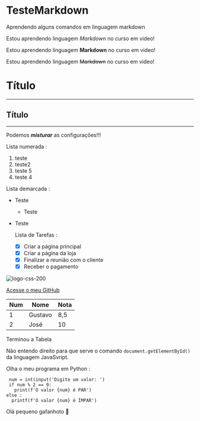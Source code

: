 # TesteMarkdown
 Aprendendo alguns comandos em linguagem markdown
 
Estou aprendendo linguagem *Markdown* no curso em video!

Estou aprendendo linguagem **Markdown** no curso em video!


Estou aprendendo linguagem ~~Markdown~~ no curso em video!

# Título
___
## Título
***

Podemos __*misturar*__ as configurações!!!

Lista numerada :

1. teste
3. teste2
4. teste 5
5. teste 4

Lista demarcada :

* Teste
   * Teste
* Teste

  Lista de Tarefas :
  - [x] Criar a página principal
  - [x] Criar a página da loja
  - [x] Finalizar a reunião com o cliente
  - [x] Receber o pagamento
  
![logo-css-200](https://github.com/DanielJuniorr/TesteMarkdown/assets/166163531/580c0148-487f-4042-8abc-d556cf768c5f)

[Acesse o meu GitHub](https://www.youtube.com/watch?v=mU8Pnbtpi8g)

Num | Nome | Nota 
---|---|---
1 | Gustavo | 8,5
2 | José | 10

Terminou a Tabela

Não entendo direito para que serve o comando `document.getElementById()` da linguagem JavaSvript.

Olha o meu programa em Python :
```
 num = int(input('Digite um valor: ')
 if num % 2 == 0:
   print(f'O valor {num} é PAR')
else :
  printf(f'O valor {num} é ÍMPAR')

```
Olá pequeno gafanhoto 🖖



